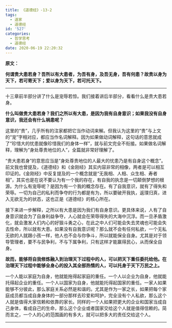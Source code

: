 ```yaml
---
title: 《道德经》-13-2
tags:
  - 道家
  - 道德经
id: '527'
categories:
  - 哲学思考
  - 道德经
date: 2020-06-19 22:20:32
---
```


**原文：**

**何谓贵大患若身？吾所以有大患者，为吾有身，及吾无身，吾有何患？故贵以身为天下，若可寄天下；爱以身为天下，若可托天下。**
<!-- more -->
* * *

十三章前半部分讲了什么是宠辱若惊。我们接着讲后半部分，看看什么是贵大患若身。

**什么叫做贵大患若身？我们之所以有大患，是因为我有自身意识；如果我没有自身意识，我还会有什么祸患呢？**

这里的“贵”，几乎所有的注家都把它当作动词来解。但我认为这里的“贵”与上文的“宠”字相对应，都应当作名词解释。因为如果做动词解释，这句话的意思就成了“珍惜大的忧患就像珍惜我们的身体一样”，就与前文完全不衔接。如果做名词解释，理解为“身处尊贵地位的人”，全篇就非常好理解了。

“贵大患若身”的意思应当是“身处尊贵地位的人最大的忧患乃是有自身这个概念”。前文我也曾提及，《道德经》和《金刚经》其实内容非常的相像，两者是可以相互印证的。《金刚经》中反复提及的一个概念就是“无我相、人相、众生相、寿者相”，其实也是在说不要认为有一个我的存在，有自我的执念是一切颠倒梦想的根源。为什么有宠辱呢？是因为有一个我的概念存在。有了自我意识，就有了得失和荣辱。一切为自己的私利而争夺的行为都是有为，所以要破开我执，返璞归真，进入无欲无为的状态，这也正是《道德经》的核心所在。

接下来进一步解释，之所以有大患是因为我们有自身意识。更具体来说，人有了自身意识就会为了自身利益争夺，人心就会在荣辱得失的大海中沉浮。而一旦矛盾激化，就会激发人们内心的好狠斗勇之心，在此之中人们可能会失去灵魂也可能会失去性命，所以就有大患。如果没有自我意识呢？那么就不会有任何私欲，一个无私无欲的人就跟小孩一样，他人也不会与你争斗，所以就能保全自身。尤其是对于领导管理者，要不与民争利，不与下属争利，只有这样才能赢得民心，从而保全自身。

**故而，能够将自我修炼融入到治理天下过程中的人，可以把天下重任委托给他。在治理天下过程中能够全身心的投入其全部热情的人，可以托身于天下万民之上。**

一个人能以家庭为自身，他就能拖得起家庭的重任。一个人以企业为自身，他就能托得起企业的重任。一个人以国家为自身，他就能托得起国家的重任。一家人如果能够不分彼此，那么家庭关系必然是和谐的。尤其是作为一家之长，如果把每个家庭成员都当成自身身体的一部分那样去珍爱和呵护，完全没有个人私欲，那么这个人就是值得大家信赖和依靠的家长。同样的一个人如果把更大的企业和国家当成自己身体，看成自己的生命，那么这个企业或者国家交给这个人就是值得信赖的。简而言之，一个人的心的范围画的有多大，就可以把多大的责任交给这个人。

* * *

